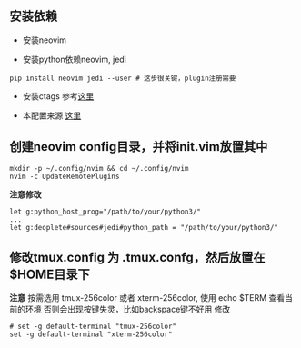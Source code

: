 ## 安装依赖
- 安装neovim

- 安装python依赖neovim, jedi
```shell
pip install neovim jedi --user # 这步很关键，plugin注册需要
```
- 安装ctags
参考[这里](https://jdhao.github.io/2018/09/28/nvim_tagbar_install_use/)

- 本配置来源
[这里](https://jdhao.github.io/2018/09/28/nvim_tagbar_install_use/)

## 创建neovim config目录，并将init.vim放置其中
```shell
mkdir -p ~/.config/nvim && cd ~/.config/nvim
nvim -c UpdateRemotePlugins
```
**注意修改**
```shell
let g:python_host_prog="/path/to/your/python3/"
...
let g:deoplete#sources#jedi#python_path = "/path/to/your/python3/"
```

## 修改tmux.config 为 .tmux.confg，然后放置在$HOME目录下
**注意**
按需选用 tmux-256color 或者 xterm-256color, 使用 echo $TERM 查看当前的环境
否则会出现按键失灵，比如backspace键不好用
修改
```shell
# set -g default-terminal "tmux-256color"
set -g default-terminal "xterm-256color"
```
